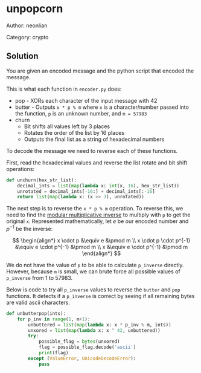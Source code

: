 # unpopcorn

Author: neonlian

Category: crypto

## Solution

You are given an encoded message and the python script that encoded the message. 

This is what each function in `encoder.py` does:
* pop - XORs each character of the input message with 42
* butter - Outputs `x * p % m` where `x` is a character/number passed into the function, `p` is an unknown number, and `m = 57983`
* churn
  * Bit shifts all values left by 3 places
  * Rotates the order of the list by 16 places
  * Outputs the final list as a string of hexadecimal numbers

To decode the message we need to reverse each of these functions.

First, read the hexadecimal values and reverse the list rotate and bit shift operations:
```python
def unchurn(hex_str_list):
    decimal_ints = list(map(lambda x: int(x, 16), hex_str_list))
    unrotated = decimal_ints[-16:] + decimal_ints[:-16]
    return list(map(lambda x: (x >> 3), unrotated))
```

The next step is to reverse the `x * p % m` operation. To reverse this, we need to find the [modular multiplicative inverse](https://en.wikipedia.org/wiki/Modular_multiplicative_inverse) to multiply with `p` to get the original `x`. Represented mathematically, let $e$ be our encoded number and $p^{-1}$ be the inverse:

$$
\begin{align*}
x \cdot p &\equiv e &\pmod m \\
x \cdot p \cdot p^{-1} &\equiv e \cdot p^{-1} &\pmod m \\
x &\equiv e \cdot p^{-1} &\pmod m
\end{align*}
$$

We do not have the value of `p` to be able to calculate `p_inverse` directly. However, because `m` is small, we can brute force all possible values of `p_inverse` from 1 to 57983. 

Below is code to try all `p_inverse` values to reverse the `butter` and `pop` functions. It detects if a `p_inverse` is correct by seeing if all remaining bytes are valid ascii characters.
```python
def unbutterpop(ints):
    for p_inv in range(1, m+1):
        unbuttered = list(map(lambda x: x * p_inv % m, ints))
        unxored = list(map(lambda x: x ^ 42, unbuttered))
        try:
            possible_flag = bytes(unxored)
            flag = possible_flag.decode('ascii')
            print(flag)
        except (ValueError, UnicodeDecodeError):
            pass
```